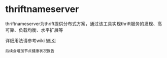 # thriftnameserver

thriftnameserver为thrift提供分布式方案，通过该工具实现thrift服务的发现、高可靠、负载均衡、水平扩展等

详细用法请参考wiki [WIKI](./wiki)

`后续会增加节点健康状况报告`